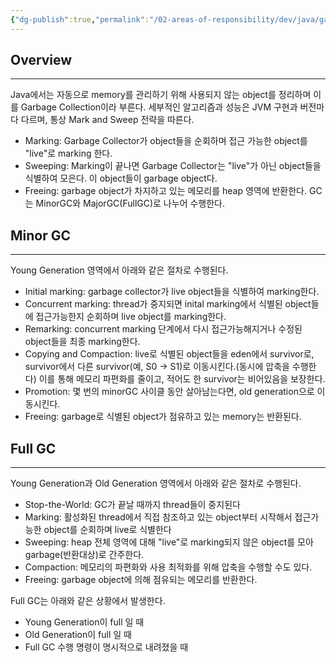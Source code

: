 ```yaml
---
{"dg-publish":true,"permalink":"/02-areas-of-responsibility/dev/java/garbage-collection/","tags":["dev","gc","java","jvm"],"noteIcon":""}
---
```


## Overview
---
Java에서는 자동으로 memory를 관리하기 위해 사용되지 않는 object를 정리하며 이를 Garbage Collection이라 부른다. 세부적인 알고리즘과 성능은 JVM 구현과 버전마다 다르며, 통상 Mark and Sweep 전략을 따른다.
- Marking: Garbage Collector가 object들을 순회하며 접근 가능한 object를 "live"로 marking 한다.
- Sweeping: Marking이 끝나면 Garbage Collector는 "live"가 아닌 object들을 식별하여 모은다. 이 object들이 garbage object다.
- Freeing: garbage object가 차지하고 있는 메모리를 heap 영역에 반환한다.
GC는 MinorGC와 MajorGC(FullGC)로 나누어 수행한다.
## Minor GC
---
Young Generation 영역에서 아래와 같은 절차로 수행된다.
- Initial marking: garbage collector가 live object들을 식별하여 marking한다.
- Concurrent marking: thread가 중지되면 inital marking에서 식별된 object들에 접근가능한지 순회하며 live object를 marking한다. 
- Remarking: concurrent marking 단계에서 다시 접근가능해지거나 수정된 object들을 최종 marking한다.
- Copying and Compaction: live로 식별된 object들을 eden에서 survivor로, survivor에서 다른 survivor(예, S0 -> S1)로 이동시킨다.(동시에 압축을 수행한다) 이를 통해 메모리 파편화를 줄이고, 적어도 한 survivor는 비어있음을 보장한다.
- Promotion: 몇 번의 minorGC 사이클 동안 살아남는다면, old generation으로 이동시킨다.
- Freeing: garbage로 식별된 object가 점유하고 있는 memory는 반환된다.
## Full GC
---
Young Generation과 Old Generation 영역에서 아래와 같은 절차로 수행된다.
- Stop-the-World: GC가 끝날 때까지 thread들이 중지된다
- Marking: 활성화된 thread에서 직접 참조하고 있는 object부터 시작해서 접근가능한 object를 순회하며 live로 식별한다
- Sweeping: heap 전체 영역에 대해 "live"로 marking되지 않은 object를 모아 garbage(반환대상)로 간주한다.
- Compaction: 메모리의 파편화와 사용 최적화를 위해 압축을 수행할 수도 있다.
- Freeing: garbage object에 의해 점유되는 메모리를 반환한다.

Full GC는 아래와 같은 상황에서 발생한다.
- Young Generation이 full 일 때
- Old Generation이 full 일 때
- Full GC 수행 명령이 명시적으로 내려졌을 때

